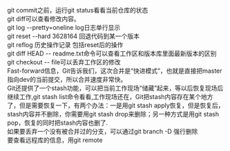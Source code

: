 git commit之前，运行git status看看当前仓库的状态  
git diff可以查看修改内容。  
git log --pretty=oneline log日志单行显示  
git reset --hard 3628164  回退代码到某一个版本  
git reflog 历史操作记录 包括reset后的操作  
git diff HEAD -- readme.txt命令可以查看工作区和版本库里面最新版本的区别  
git checkout -- file可以丢弃工作区的修改  
Fast-forward信息，Git告诉我们，这次合并是“快进模式”，也就是直接把master指向dev的当前提交，所以合并速度非常快。  
Git还提供了一个stash功能，可以把当前工作现场“储藏”起来，等以后恢复现场后继续工作,git stash list命令看看,工作现场还在，Git把stash内容存在某个地方了，但是需要恢复一下，有两个办法：一是用git stash apply恢复，但是恢复后，stash内容并不删除，你需要用git stash drop来删除；另一种方式是用git stash pop，恢复的同时把stash内容也删了.  
如果要丢弃一个没有被合并过的分支，可以通过git branch -D <name>强行删除  
要查看远程库的信息，用git remote  
